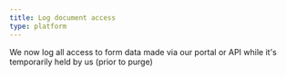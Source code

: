 ```yaml
---
title: Log document access
type: platform
---
```


We now log all access to form data made via our portal or API while it's temporarily held by us (prior to purge)